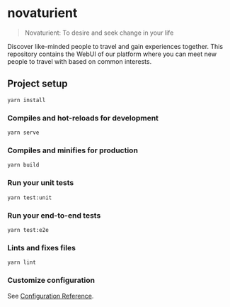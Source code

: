 # novaturient

> Novaturient: To desire and seek change in your life

Discover like-minded people to travel and gain experiences together. This repository contains the WebUI of our platform where you can meet new people to travel with based on common interests.
## Project setup
```
yarn install
```

### Compiles and hot-reloads for development
```
yarn serve
```

### Compiles and minifies for production
```
yarn build
```

### Run your unit tests
```
yarn test:unit
```

### Run your end-to-end tests
```
yarn test:e2e
```

### Lints and fixes files
```
yarn lint
```

### Customize configuration
See [Configuration Reference](https://cli.vuejs.org/config/).
